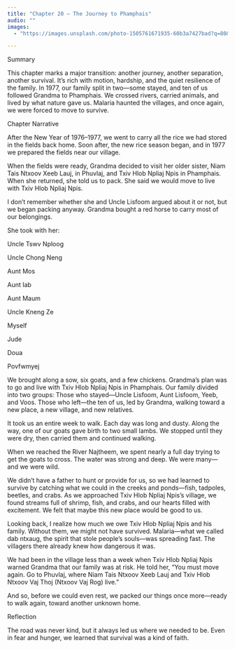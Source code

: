 ```yaml
---
title: "Chapter 20 — The Journey to Phamphais"
audio: ""
images:
  - "https://images.unsplash.com/photo-1505761671935-60b3a7427bad?q=80&w=1600&auto=format&fit=crop"

---
```


Summary

This chapter marks a major transition: another journey, another separation, another survival. It’s rich with motion, hardship, and the quiet resilience of the family.
In 1977, our family split in two—some stayed, and ten of us followed Grandma to Phamphais.
We crossed rivers, carried animals, and lived by what nature gave us. Malaria haunted the villages, and once again, we were forced to move to survive.

Chapter Narrative

After the New Year of 1976–1977, we went to carry all the rice we had stored in the fields back home. Soon after, the new rice season began, and in 1977 we prepared the fields near our village.

When the fields were ready, Grandma decided to visit her older sister, Niam Tais Ntxoov Xeeb Lauj, in Phuvlaj, and Txiv Hlob Npliaj Npis in Phamphais.
When she returned, she told us to pack. She said we would move to live with Txiv Hlob Npliaj Npis.

I don’t remember whether she and Uncle Lisfoom argued about it or not, but we began packing anyway. Grandma bought a red horse to carry most of our belongings.

She took with her:

Uncle Tswv Nploog

Uncle Chong Neng

Aunt Mos

Aunt Iab

Aunt Maum

Uncle Kneng Ze

Myself

Jude

Doua

Povfwmyej

We brought along a sow, six goats, and a few chickens. Grandma’s plan was to go and live with Txiv Hlob Npliaj Npis in Phamphais.
Our family divided into two groups:
Those who stayed—Uncle Lisfoom, Aunt Lisfoom, Yeeb, and Voos.
Those who left—the ten of us, led by Grandma, walking toward a new place, a new village, and new relatives.

It took us an entire week to walk. Each day was long and dusty. Along the way, one of our goats gave birth to two small lambs. We stopped until they were dry, then carried them and continued walking.

When we reached the River Najtheem, we spent nearly a full day trying to get the goats to cross. The water was strong and deep. We were many—and we were wild.

We didn’t have a father to hunt or provide for us, so we had learned to survive by catching what we could in the creeks and ponds—fish, tadpoles, beetles, and crabs. As we approached Txiv Hlob Npliaj Npis’s village, we found streams full of shrimp, fish, and crabs, and our hearts filled with excitement. We felt that maybe this new place would be good to us.

Looking back, I realize how much we owe Txiv Hlob Npliaj Npis and his family. Without them, we might not have survived. Malaria—what we called dab ntxaug, the spirit that stole people’s souls—was spreading fast. The villagers there already knew how dangerous it was.

We had been in the village less than a week when Txiv Hlob Npliaj Npis warned Grandma that our family was at risk. He told her, “You must move again. Go to Phuvlaj, where Niam Tais Ntxoov Xeeb Lauj and Txiv Hlob Ntxoov Vaj Thoj (Ntxoov Vaj Rog) live.”

And so, before we could even rest, we packed our things once more—ready to walk again, toward another unknown home.

Reflection

The road was never kind,
but it always led us where we needed to be.
Even in fear and hunger,
we learned that survival was a kind of faith.